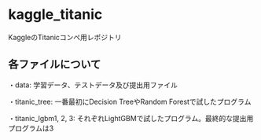 # kaggle_titanic

KaggleのTitanicコンペ用レポジトリ

## 各ファイルについて

・data: 学習データ、テストデータ及び提出用ファイル

・titanic_tree: 一番最初にDecision TreeやRandom Forestで試したプログラム

・titanic_lgbm1, 2, 3: それぞれLightGBMで試したプログラム。最終的な提出用プログラムは3
